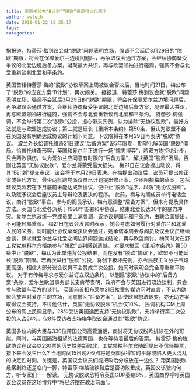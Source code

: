 ```yaml
---
title: 英首相公布“B计划”“脱欧”僵局得以化解？
author: wetech
date: 2019-01-22 10:35:17
tags: 
categories: 
---
```

据报道，特蕾莎·梅到议会就“脱欧”问题表明立场，强调不会延后3月29日的“脱欧”期限，将会在保障爱尔兰边境问题后，再争取议会通过方案，会继续协商备受争议的北爱边境后备方案，凝聚最大共识，再与欧盟领袖进行磋商，强调不会与北爱重新谈判北爱和平条约。
<!-- more -->
英国首相特蕾莎·梅的“脱欧”协议草案上周被议会否决后，当地时间21日，梅公布了“脱欧”的应变方案“B计划”，再次闯关。
据报道，特蕾莎·梅到议会就“脱欧”问题表明立场，强调不会延后3月29日的“脱欧”期限，将会在保障爱尔兰边境问题后，再争取议会通过方案，会继续协商备受争议的北爱边境后备方案，凝聚最大共识，再与欧盟领袖进行磋商，强调不会与北爱重新谈判北爱和平条约。
特蕾莎·梅强调，不会举行第二次“脱欧”公投，担心带来先例，认为排除“无协议脱欧”，最好方法就是与欧盟达成协议；第二就是延长《里斯本条约》第50条，但认为欧盟不会在英国没有明确达成协议的计划下同意。下议院将在本月29日再表决“脱欧”协议。
波兰外长恰普托维奇21日建议“后备方案”设5年限期，期望化解英国“脱欧”僵局。恰普托维奇形容，英国和爱尔兰正进行一场“懦夫博弈”，若双方均拒绝让步，只会两败俱伤，认为爱尔兰应同意有时限的“后备方案”，解决英国“脱欧”困局，否则让英国“无协议脱欧”，爱尔兰将蒙受最大损失。
梅21日在议会提出动议，将其“B计划”提交审议，议会将于本月29日表决。在梅提出动议后，议员可提出修正案或替代方案，最少两批跨党派议员已计划提出修正案，企图阻挠梅的草案，包括建议英欧若在下月底前未能达成新协议，便中止“脱欧”程序，以防“无协议脱欧”，以及赋予议会后座议员主导辩论及表决的程序。
此前，梅与内阁成员举行电话会议，商讨“脱欧”事宜，参与的阁员承认，梅有意调整“后备方案”，但未有提及具体方法。英国与北爱各派系于1998年签署和平协议，结束北爱长达30年的暴力冲突。爱尔兰执政统一党成员里士满强调，该协议是国际和平条约，由联合国提出，不可能轻易重谈。
梅21日在议会发言时表示，她会考虑如何履行对爱尔兰和北爱人民的义务，同时能让协议草案获议会通过，她承诺本周会与阁员及议会议员继续会谈，谋求就爱尔兰与北爱之间边界问题达成结论，再与欧盟商讨。梅同时对在野工党党魁科尔宾拒绝参与“脱欧”谈判感到遗憾。
对要求撤回《里斯本条约》第50条中止“脱欧”，梅认为此举违背公投结果，而在没有“脱欧”协议下，欧盟不可能延长“脱欧”期限。若再次举行“脱欧”公投，将创下极坏先例，亦令民族主义分子气焰更高涨，相信大部分议会议员不会赞成二次公投。她同时表明会完全尊重和平协议。
对于有传梅寻求与爱尔兰订立双边条约，以删除“脱欧”协议中的“后备方案”条款，爱尔兰欧盟事务部长麦肯蒂表明，政府不会与英国进行双边谈判，只会参与欧盟与英方的谈判。
英国前首相布莱尔21日接受传媒访问时直言，不认为欧盟会放弃对爱尔兰的立场，同意撤回“后备方案”，即使欧盟想法转变，亦无助方案取得议会支持。不过他估计，英国“无协议脱欧”机会仅10%。
民调机构ICM上周公布的网上民调显示，28%受访英国选民支持“无协议脱欧”，支持举行第二次公投的人占24%，仅8%受访者支持梅争取议会通过其“脱欧”协议。
 
 
英国多位内阁大臣与330位跨国公司高管通话，商讨将无协议脱欧排除在外的可能。同时，与英国隔海相望的法德两国，也在等待着最后的答案。
特雷莎·梅的脱欧协议在议会以230票的历史性差距败北，工党领袖科尔宾随即提出不信任投票，接下来会发生什么?
当地时间15日晚7-9点将是英国获得暂时平静或陷入更大混乱的决定性时刻，关键是，英国议会议员们能把政治分歧放在一边么？
距英国脱欧悬案剧终还差临门一脚，特雷莎·梅踏破铁鞋后是否功败垂成，英国又该驶向何方，听专家们一一解读。
无协议脱欧恐将令英国GDP萎缩8%，英国商界呼吁英国议会议员在这场博弈中“将经济摆在政治前面”。
